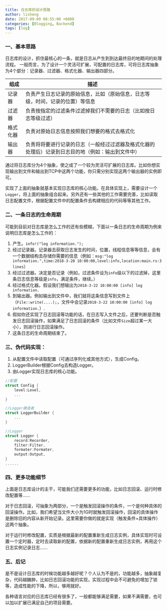 ```yaml
---
title: 日志库的设计思路
author: lisheng
date: 2017-09-09 08:55:00 +0800
categories: [Blogging, Backend]
tags: [log]
---
```




### 一、基本思路
日志库的设计，抓住最核心的一条，就是日志从产生到到达最终目的地期间的处理流程。
一般而言，为了设计一个灵活可扩展，可配置的日志库，可将日志库抽象为4个部分：记录器、过滤器、格式化器、输出器四部分。

|组成|描述|
|--|--|
|记录器|负责产生日志记录的原始信息，比如（原始信息，日志等级，时间，记录的位置）等信息|
|过滤器|负责按指定的过滤条件过滤掉我们不需要的日志（比如按日志等级过滤）|
|格式化器|负责对原始日志信息按照我们想要的格式去格式化|
|输出器|负责将将要进行记录的日志（一般经过过滤器及格式化器的处理后）记录到日志目的地（例如：输出到文件中）|

通过将日志库分为4个抽象，使之成了一个较为灵活可扩展的日志库。比如你想实现输出到文件和输出到TCP中这两个功能，你只需分别实现这两个输出器的实例即可。


实现了上面的抽象就基本实现日志库的核心功能。在具体实现上，需要设计一个```Logger```，将上面的抽象组合起来。另外还有一些其他的工作需要完善，比如读取日志配置文件，根据配置文件中的配置条件去构建相应的代码等等其他工作。


### 二、一条日志的生命周期
可能到目前对日志库是怎么工作的还有些模糊，下面以一条日志的生命周期为例来说明日志库是怎么工作的：
1. 产生。```info!("log information.");```
2. 经过记录器。记录器去获取日志发生的时间，位置，线程信息等等信息，会有一个数据结构去存储你需要的信息（例如：```msg:"log information.",time:2018-3-20 10:00:00,level:info,location:main.rs:3 lines```）
3. 经过过滤器。决定是否记录（例如，过滤条件设为```info```级以下的过滤掉，这里条日志信息等级是```info```，满足条件，继续。）
4. 经过格式化器。假设我们想输出为```2018-3-22 10:00:00 [info] log information.```
5. 到输出器。例如输出到文件中，我们就将这条信息写到文件上（```File::write(....);```，文件中会记录```2018-3-22 10:00:00 [info] log information.```）.
6. 假如你还实现了日志回滚等功能的话，在日志写入文件之后，还要判断是否触发日志回滚操作，如果满足了日志回滚的条件（比如文件```Size```超过某一大小），则进行日志回滚操作。
6. 这条日志的生命周期结束了。




### 三、伪代码实现：
1. 从配置文件中读取配置（可通过序列化或其他方式），生成Config。
2.  LoggerBuilder根据Config去构造Logger。
3.  由Logger实现日志库的核心功能。

```rust
//配置
struct Config {
    level:Level,
    ...
}

//Logger建造者
struct LoggerBuilder {
    ...
}

//Logger
struct Logger {
    record:Recorder,
    filter:Filter,
    formater:Formater,
    output:Output,
}
......
```

### 四、更多功能细节
上面是日志库设计的主干，可能我们还需要更多的功能，比如日志回滚、运行时修改配置等......

对于日志回滚，可抽象为两部分，一个是触发回滚操作的条件，一个是何种具体的回滚操作。比如，我们希望当文件大小为1G时就触发回滚操作，回滚的具体操作是删除旧的内容从新开始记录。这里需要你做的就是实现（触发条件+具体操作）这两个抽象。

对于运行时修改配置，实质是根据最新的配置重新生成日志实例，具体实现时可设置一个定时器，定时去读取新的配置，依据新的配置重新生成日志实例，再用这个日志实例记录日志......



### 五、后记
是不是设计日志库的时候功能越多越好呢？个人认为不是的，功能越多，抽象越复杂，代码越臃肿，比如日志回滚功能的实现，实现过程中会不可避免的增加了锁等，造成性能的下降，所以，够用就好。

各种语言对应的日志库已经有很多了，一般都能够满足需要，如果不满需要，也可以加以扩展已满足自己的项目需要。